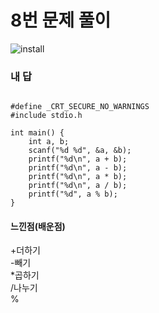 # 8번 문제 풀이
![install](https://user-images.githubusercontent.com/81015704/118236464-121d3280-b4d1-11eb-8dd1-c2723ec3277a.png)

### 내 답
<pre><code>
#define _CRT_SECURE_NO_WARNINGS
#include stdio.h

int main() {
	int a, b;
	scanf("%d %d", &a, &b);
	printf("%d\n", a + b);
	printf("%d\n", a - b);
	printf("%d\n", a * b);
	printf("%d\n", a / b);
	printf("%d", a % b);
}
</code></pre>


#### 느낀점(배운점)
+더하기
<br>
-빼기
<br>
*곱하기
<br>
/나누기
<br>
%

